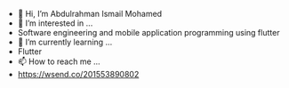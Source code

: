 - 👋 Hi, I’m Abdulrahman Ismail Mohamed
- 👀 I’m interested in ...
-  Software engineering and mobile application programming using flutter
- 🌱 I’m currently learning ...
- Flutter
- 📫 How to reach me ...
- https://wsend.co/201553890802

<!---
AbdulrahmanIsmailMohamed/AbdulrahmanIsmailMohamed is a ✨ special ✨ repository because its `README.md` (this file) appears on your GitHub profile.
You can click the Preview link to take a look at your changes.
--->
